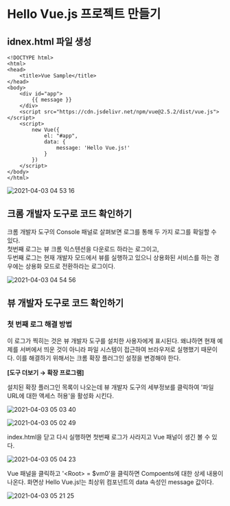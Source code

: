 # Hello Vue.js 프로젝트 만들기  
## idnex.html 파일 생성
```
<!DOCTYPE html>
<html>
<head>
    <title>Vue Sample</title>
</head>
<body>
    <div id="app">
        {{ message }}
    </div>
    <script src="https://cdn.jsdelivr.net/npm/vue@2.5.2/dist/vue.js"></script>
    <script>
        new Vue({
            el: "#app",
            data: {
                message: 'Hello Vue.js!'
            }
        })
    </script>
</body>
</html>
```

![2021-04-03 04 53 16](https://user-images.githubusercontent.com/35294456/113449307-811a5c80-9438-11eb-87c8-5925dbd66369.png)

## 크롬 개발자 도구로 코드 확인하기  
크롬 개발자 도구의 Console 패널로 살펴보면 로그를 통해 두 가지 로그를 확일할 수 있다.  
첫번째 로그는 뷰 크롬 익스텐션을 다운로드 하라는 로그이고,  
두번째 로그는 현재 개발자 모드에서 뷰를 실행하고 있으니 상용화된 서비스를 하는 경우에는 상용화 모드로 전환하라는 로그이다.

![2021-04-03 04 54 56](https://user-images.githubusercontent.com/35294456/113449406-bde65380-9438-11eb-8dd7-657516c6788a.png)

## 뷰 개발자 도구로 코드 확인하기  
### 첫 번째 로그 해결 방법  
이 로그가 찍히는 것은 뷰 개발자 도구를 설치한 사용자에게 표시된다. 왜냐하면 현재 예제를 서버에서 띄운 것이 아니라 파일 시스템이 접근하여 브라우저로 실행했기 때문이다.
이를 해결하기 위해서는 크롬 확장 플러그인 설정을 변경해야 한다. 

**[도구 더보기 → 확장 프로그램]**

설치된 확장 플러그인 목록이 나오는데 뷰 개발자 도구의 세부정보를 클릭하여 '파일 URL에 대한 액세스 허용'을 활성화 시킨다.

![2021-04-03 05 03 40](https://user-images.githubusercontent.com/35294456/113449980-f6d2f800-9439-11eb-857f-11a036d99b99.png)

![2021-04-03 05 02 49](https://user-images.githubusercontent.com/35294456/113449947-e4f15500-9439-11eb-81b8-2c97d96098fb.png)

index.html을 닫고 다시 실행하면 첫번째 로그가 사라지고 Vue 패널이 생긴 볼 수 있다.

![2021-04-03 05 04 23](https://user-images.githubusercontent.com/35294456/113450030-0eaa7c00-943a-11eb-839a-ba37e7a5c78b.png)

Vue 패널을 클릭하고 '\<Root> = $vm0'을 클릭하면 Compoents에 대한 상세 내용이 나온다.
화면상 Hello Vue.js!는 최상위 컴포넌트의 data 속성인 message 값이다.

![2021-04-03 05 21 25](https://user-images.githubusercontent.com/35294456/113451191-6fd34f00-943c-11eb-8d48-35dd8bee95ea.png)
